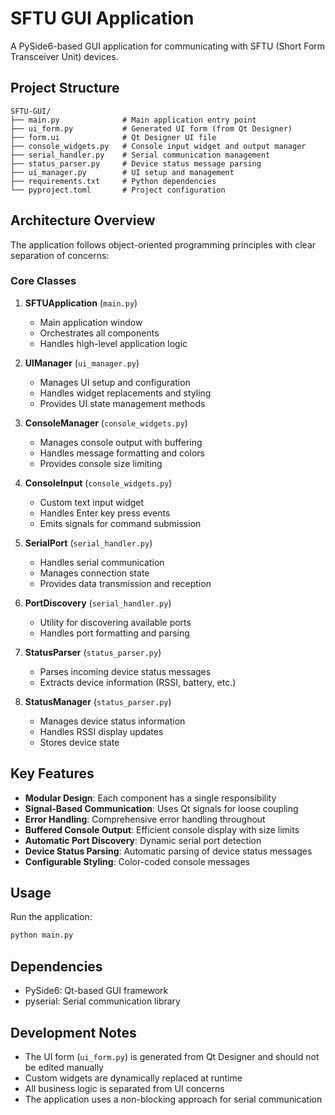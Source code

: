 # SFTU GUI Application

A PySide6-based GUI application for communicating with SFTU (Short Form Transceiver Unit) devices.

## Project Structure

```
SFTU-GUI/
├── main.py              # Main application entry point
├── ui_form.py           # Generated UI form (from Qt Designer)
├── form.ui              # Qt Designer UI file
├── console_widgets.py   # Console input widget and output manager
├── serial_handler.py    # Serial communication management
├── status_parser.py     # Device status message parsing
├── ui_manager.py        # UI setup and management
├── requirements.txt     # Python dependencies
└── pyproject.toml       # Project configuration
```

## Architecture Overview

The application follows object-oriented programming principles with clear separation of concerns:

### Core Classes

1. **SFTUApplication** (`main.py`)
   - Main application window
   - Orchestrates all components
   - Handles high-level application logic

2. **UIManager** (`ui_manager.py`)
   - Manages UI setup and configuration
   - Handles widget replacements and styling
   - Provides UI state management methods

3. **ConsoleManager** (`console_widgets.py`)
   - Manages console output with buffering
   - Handles message formatting and colors
   - Provides console size limiting

4. **ConsoleInput** (`console_widgets.py`)
   - Custom text input widget
   - Handles Enter key press events
   - Emits signals for command submission

5. **SerialPort** (`serial_handler.py`)
   - Handles serial communication
   - Manages connection state
   - Provides data transmission and reception

6. **PortDiscovery** (`serial_handler.py`)
   - Utility for discovering available ports
   - Handles port formatting and parsing

7. **StatusParser** (`status_parser.py`)
   - Parses incoming device status messages
   - Extracts device information (RSSI, battery, etc.)

8. **StatusManager** (`status_parser.py`)
   - Manages device status information
   - Handles RSSI display updates
   - Stores device state

## Key Features

- **Modular Design**: Each component has a single responsibility
- **Signal-Based Communication**: Uses Qt signals for loose coupling
- **Error Handling**: Comprehensive error handling throughout
- **Buffered Console Output**: Efficient console display with size limits
- **Automatic Port Discovery**: Dynamic serial port detection
- **Device Status Parsing**: Automatic parsing of device status messages
- **Configurable Styling**: Color-coded console messages

## Usage

Run the application:
```bash
python main.py
```

## Dependencies

- PySide6: Qt-based GUI framework
- pyserial: Serial communication library

## Development Notes

- The UI form (`ui_form.py`) is generated from Qt Designer and should not be edited manually
- Custom widgets are dynamically replaced at runtime
- All business logic is separated from UI concerns
- The application uses a non-blocking approach for serial communication
